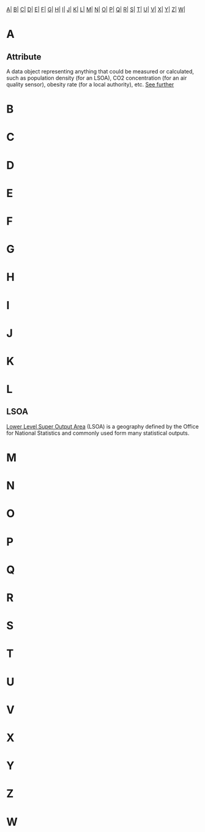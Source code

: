 [A](Glossary#a)|
[B](Glossary#b)|
[C](Glossary#c)|
[D](Glossary#d)|
[E](Glossary#e)|
[F](Glossary#f)|
[G](Glossary#g)|
[H](Glossary#h)|
[I](Glossary#i)|
[J](Glossary#j)|
[K](Glossary#k)|
[L](Glossary#l)|
[M](Glossary#m)|
[N](Glossary#n)|
[O](Glossary#o)|
[P](Glossary#p)|
[Q](Glossary#q)|
[R](Glossary#r)|
[S](Glossary#s)|
[T](Glossary#t)|
[U](Glossary#u)|
[V](Glossary#v)|
[X](Glossary#x)|
[Y](Glossary#y)|
[Z](Glossary#z)|
[W](Glossary#w)|

# A

## Attribute
A data object representing anything that could be measured or calculated, such as population density (for an LSOA), CO2 concentration (for an air quality sensor), obesity rate (for a local authority), etc. 
[See further](Local-Datastore.md#attribute)

# B

# C

# D

# E

# F

# G

# H

# I

# J

# K

# L

## LSOA
[Lower Level Super Output Area](https://data.gov.uk/dataset/lower-layer-super-output-areas-lsoas) (LSOA) is a geography defined by the Office for National Statistics and commonly used form many statistical outputs.

# M

# N

# O

# P

# Q

# R

# S

# T

# U

# V

# X

# Y

# Z

# W
